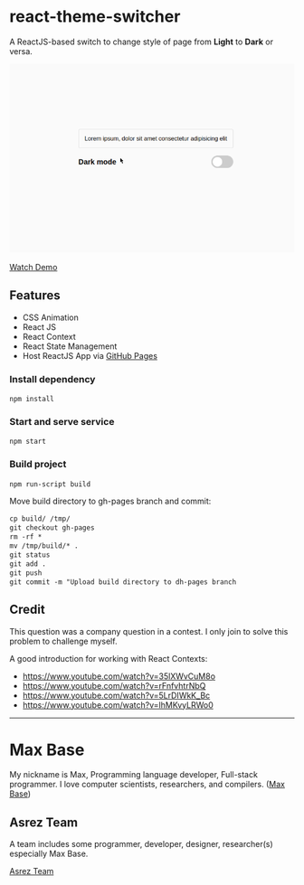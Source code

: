 # react-theme-switcher

A ReactJS-based switch to change style of page from **Light** to **Dark** or versa.

[![](theme-switcher.gif)](https://basemax.github.io/react-theme-switcher/)

[Watch Demo](https://basemax.github.io/react-theme-switcher)

## Features

- CSS Animation
- React JS
- React Context
- React State Management
- Host ReactJS App via [GitHub Pages](https://pages.github.com/)

### Install dependency

```
npm install
```

### Start and serve service

```
npm start
```

### Build project

```
npm run-script build
```

Move build directory to gh-pages branch and commit:

```
cp build/ /tmp/
git checkout gh-pages
rm -rf *
mv /tmp/build/* .
git status
git add .
git push
git commit -m "Upload build directory to dh-pages branch
```

## Credit

This question was a company  question in a contest. I only join to solve this problem to challenge myself.

A good introduction for working with React Contexts:
- https://www.youtube.com/watch?v=35lXWvCuM8o
- https://www.youtube.com/watch?v=rFnfvhtrNbQ
- https://www.youtube.com/watch?v=5LrDIWkK_Bc
- https://www.youtube.com/watch?v=lhMKvyLRWo0

---------

# Max Base

My nickname is Max, Programming language developer, Full-stack programmer. I love computer scientists, researchers, and compilers. ([Max Base](https://maxbase.org/))

## Asrez Team

A team includes some programmer, developer, designer, researcher(s) especially Max Base.

[Asrez Team](https://www.asrez.com/)
